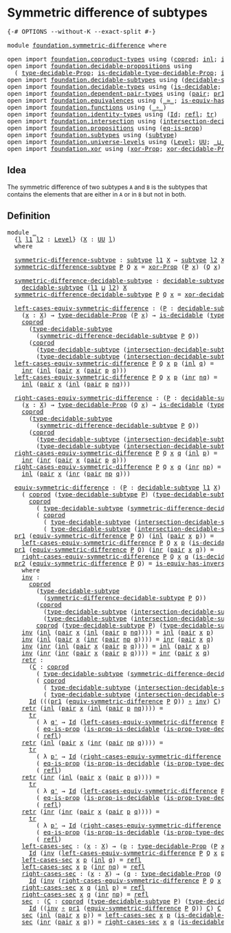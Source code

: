 # Symmetric difference of subtypes

<pre class="Agda"><a id="45" class="Symbol">{-#</a> <a id="49" class="Keyword">OPTIONS</a> <a id="57" class="Pragma">--without-K</a> <a id="69" class="Pragma">--exact-split</a> <a id="83" class="Symbol">#-}</a>

<a id="88" class="Keyword">module</a> <a id="95" href="foundation.symmetric-difference.html" class="Module">foundation.symmetric-difference</a> <a id="127" class="Keyword">where</a>

<a id="134" class="Keyword">open</a> <a id="139" class="Keyword">import</a> <a id="146" href="foundation.coproduct-types.html" class="Module">foundation.coproduct-types</a> <a id="173" class="Keyword">using</a> <a id="179" class="Symbol">(</a><a id="180" href="foundation.coproduct-types.html#1168" class="Datatype">coprod</a><a id="186" class="Symbol">;</a> <a id="188" href="foundation.coproduct-types.html#1239" class="InductiveConstructor">inl</a><a id="191" class="Symbol">;</a> <a id="193" href="foundation.coproduct-types.html#1262" class="InductiveConstructor">inr</a><a id="196" class="Symbol">)</a>
<a id="198" class="Keyword">open</a> <a id="203" class="Keyword">import</a> <a id="210" href="foundation.decidable-propositions.html" class="Module">foundation.decidable-propositions</a> <a id="244" class="Keyword">using</a>
  <a id="252" class="Symbol">(</a> <a id="254" href="foundation.decidable-propositions.html#2141" class="Function">type-decidable-Prop</a><a id="273" class="Symbol">;</a> <a id="275" href="foundation.decidable-propositions.html#2371" class="Function">is-decidable-type-decidable-Prop</a><a id="307" class="Symbol">;</a> <a id="309" href="foundation.decidable-propositions.html#2238" class="Function">is-prop-type-decidable-Prop</a><a id="336" class="Symbol">)</a>
<a id="338" class="Keyword">open</a> <a id="343" class="Keyword">import</a> <a id="350" href="foundation.decidable-subtypes.html" class="Module">foundation.decidable-subtypes</a> <a id="380" class="Keyword">using</a> <a id="386" class="Symbol">(</a><a id="387" href="foundation.decidable-subtypes.html#1349" class="Function">decidable-subtype</a><a id="404" class="Symbol">;</a> <a id="406" href="foundation.decidable-subtypes.html#2337" class="Function">type-decidable-subtype</a><a id="428" class="Symbol">)</a>
<a id="430" class="Keyword">open</a> <a id="435" class="Keyword">import</a> <a id="442" href="foundation.decidable-types.html" class="Module">foundation.decidable-types</a> <a id="469" class="Keyword">using</a> <a id="475" class="Symbol">(</a><a id="476" href="foundation.decidable-types.html#1905" class="Function">is-decidable</a><a id="488" class="Symbol">;</a> <a id="490" href="foundation.decidable-types.html#7651" class="Function">is-prop-is-decidable</a><a id="510" class="Symbol">)</a>
<a id="512" class="Keyword">open</a> <a id="517" class="Keyword">import</a> <a id="524" href="foundation.dependent-pair-types.html" class="Module">foundation.dependent-pair-types</a> <a id="556" class="Keyword">using</a> <a id="562" class="Symbol">(</a><a id="563" href="foundation-core.dependent-pair-types.html#575" class="InductiveConstructor">pair</a><a id="567" class="Symbol">;</a> <a id="569" href="foundation-core.dependent-pair-types.html#592" class="Field">pr1</a><a id="572" class="Symbol">;</a> <a id="574" href="foundation-core.dependent-pair-types.html#604" class="Field">pr2</a><a id="577" class="Symbol">)</a>
<a id="579" class="Keyword">open</a> <a id="584" class="Keyword">import</a> <a id="591" href="foundation.equivalences.html" class="Module">foundation.equivalences</a> <a id="615" class="Keyword">using</a> <a id="621" class="Symbol">(</a><a id="622" href="foundation-core.equivalences.html#1607" class="Function Operator">_≃_</a><a id="625" class="Symbol">;</a> <a id="627" href="foundation-core.equivalences.html#2999" class="Function">is-equiv-has-inverse</a><a id="647" class="Symbol">)</a>
<a id="649" class="Keyword">open</a> <a id="654" class="Keyword">import</a> <a id="661" href="foundation.functions.html" class="Module">foundation.functions</a> <a id="682" class="Keyword">using</a> <a id="688" class="Symbol">(</a><a id="689" href="foundation-core.functions.html#407" class="Function Operator">_∘_</a><a id="692" class="Symbol">)</a>
<a id="694" class="Keyword">open</a> <a id="699" class="Keyword">import</a> <a id="706" href="foundation.identity-types.html" class="Module">foundation.identity-types</a> <a id="732" class="Keyword">using</a> <a id="738" class="Symbol">(</a><a id="739" href="foundation-core.identity-types.html#641" class="Datatype">Id</a><a id="741" class="Symbol">;</a> <a id="743" href="foundation-core.identity-types.html#694" class="InductiveConstructor">refl</a><a id="747" class="Symbol">;</a> <a id="749" href="foundation-core.identity-types.html#4583" class="Function">tr</a><a id="751" class="Symbol">)</a>
<a id="753" class="Keyword">open</a> <a id="758" class="Keyword">import</a> <a id="765" href="foundation.intersection.html" class="Module">foundation.intersection</a> <a id="789" class="Keyword">using</a> <a id="795" class="Symbol">(</a><a id="796" href="foundation.intersection.html#703" class="Function">intersection-decidable-subtype</a><a id="826" class="Symbol">)</a>
<a id="828" class="Keyword">open</a> <a id="833" class="Keyword">import</a> <a id="840" href="foundation.propositions.html" class="Module">foundation.propositions</a> <a id="864" class="Keyword">using</a> <a id="870" class="Symbol">(</a><a id="871" href="foundation-core.propositions.html#2649" class="Function">eq-is-prop</a><a id="881" class="Symbol">)</a>
<a id="883" class="Keyword">open</a> <a id="888" class="Keyword">import</a> <a id="895" href="foundation.subtypes.html" class="Module">foundation.subtypes</a> <a id="915" class="Keyword">using</a> <a id="921" class="Symbol">(</a><a id="922" href="foundation-core.subtypes.html#2197" class="Function">subtype</a><a id="929" class="Symbol">)</a>
<a id="931" class="Keyword">open</a> <a id="936" class="Keyword">import</a> <a id="943" href="foundation.universe-levels.html" class="Module">foundation.universe-levels</a> <a id="970" class="Keyword">using</a> <a id="976" class="Symbol">(</a><a id="977" href="Agda.Primitive.html#597" class="Postulate">Level</a><a id="982" class="Symbol">;</a> <a id="984" href="foundation-core.universe-levels.html#222" class="Primitive">UU</a><a id="986" class="Symbol">;</a> <a id="988" href="Agda.Primitive.html#810" class="Primitive Operator">_⊔_</a><a id="991" class="Symbol">)</a>
<a id="993" class="Keyword">open</a> <a id="998" class="Keyword">import</a> <a id="1005" href="foundation.xor.html" class="Module">foundation.xor</a> <a id="1020" class="Keyword">using</a> <a id="1026" class="Symbol">(</a><a id="1027" href="foundation.xor.html#2615" class="Function">xor-Prop</a><a id="1035" class="Symbol">;</a> <a id="1037" href="foundation.xor.html#7397" class="Function">xor-decidable-Prop</a><a id="1055" class="Symbol">)</a>
</pre>
## Idea

The symmetric difference of two subtypes `A` and `B` is the subtypes that contains the elements that are either in `A` or in `B` but not in both.

## Definition

<pre class="Agda"><a id="1241" class="Keyword">module</a> <a id="1248" href="foundation.symmetric-difference.html#1248" class="Module">_</a>
  <a id="1252" class="Symbol">{</a><a id="1253" href="foundation.symmetric-difference.html#1253" class="Bound">l</a> <a id="1255" href="foundation.symmetric-difference.html#1255" class="Bound">l1</a> <a id="1258" href="foundation.symmetric-difference.html#1258" class="Bound">l2</a> <a id="1261" class="Symbol">:</a> <a id="1263" href="Agda.Primitive.html#597" class="Postulate">Level</a><a id="1268" class="Symbol">}</a> <a id="1270" class="Symbol">(</a><a id="1271" href="foundation.symmetric-difference.html#1271" class="Bound">X</a> <a id="1273" class="Symbol">:</a> <a id="1275" href="foundation-core.universe-levels.html#222" class="Primitive">UU</a> <a id="1278" href="foundation.symmetric-difference.html#1253" class="Bound">l</a><a id="1279" class="Symbol">)</a>
  <a id="1283" class="Keyword">where</a>

  <a id="1292" href="foundation.symmetric-difference.html#1292" class="Function">symmetric-difference-subtype</a> <a id="1321" class="Symbol">:</a> <a id="1323" href="foundation-core.subtypes.html#2197" class="Function">subtype</a> <a id="1331" href="foundation.symmetric-difference.html#1255" class="Bound">l1</a> <a id="1334" href="foundation.symmetric-difference.html#1271" class="Bound">X</a> <a id="1336" class="Symbol">→</a> <a id="1338" href="foundation-core.subtypes.html#2197" class="Function">subtype</a> <a id="1346" href="foundation.symmetric-difference.html#1258" class="Bound">l2</a> <a id="1349" href="foundation.symmetric-difference.html#1271" class="Bound">X</a> <a id="1351" class="Symbol">→</a> <a id="1353" href="foundation-core.subtypes.html#2197" class="Function">subtype</a> <a id="1361" class="Symbol">(</a><a id="1362" href="foundation.symmetric-difference.html#1255" class="Bound">l1</a> <a id="1365" href="Agda.Primitive.html#810" class="Primitive Operator">⊔</a> <a id="1367" href="foundation.symmetric-difference.html#1258" class="Bound">l2</a><a id="1369" class="Symbol">)</a> <a id="1371" href="foundation.symmetric-difference.html#1271" class="Bound">X</a>
  <a id="1375" href="foundation.symmetric-difference.html#1292" class="Function">symmetric-difference-subtype</a> <a id="1404" href="foundation.symmetric-difference.html#1404" class="Bound">P</a> <a id="1406" href="foundation.symmetric-difference.html#1406" class="Bound">Q</a> <a id="1408" href="foundation.symmetric-difference.html#1408" class="Bound">x</a> <a id="1410" class="Symbol">=</a> <a id="1412" href="foundation.xor.html#2615" class="Function">xor-Prop</a> <a id="1421" class="Symbol">(</a><a id="1422" href="foundation.symmetric-difference.html#1404" class="Bound">P</a> <a id="1424" href="foundation.symmetric-difference.html#1408" class="Bound">x</a><a id="1425" class="Symbol">)</a> <a id="1427" class="Symbol">(</a><a id="1428" href="foundation.symmetric-difference.html#1406" class="Bound">Q</a> <a id="1430" href="foundation.symmetric-difference.html#1408" class="Bound">x</a><a id="1431" class="Symbol">)</a>

  <a id="1436" href="foundation.symmetric-difference.html#1436" class="Function">symmetric-difference-decidable-subtype</a> <a id="1475" class="Symbol">:</a> <a id="1477" href="foundation.decidable-subtypes.html#1349" class="Function">decidable-subtype</a> <a id="1495" href="foundation.symmetric-difference.html#1255" class="Bound">l1</a> <a id="1498" href="foundation.symmetric-difference.html#1271" class="Bound">X</a> <a id="1500" class="Symbol">→</a> <a id="1502" href="foundation.decidable-subtypes.html#1349" class="Function">decidable-subtype</a> <a id="1520" href="foundation.symmetric-difference.html#1258" class="Bound">l2</a> <a id="1523" href="foundation.symmetric-difference.html#1271" class="Bound">X</a> <a id="1525" class="Symbol">→</a>
    <a id="1531" href="foundation.decidable-subtypes.html#1349" class="Function">decidable-subtype</a> <a id="1549" class="Symbol">(</a><a id="1550" href="foundation.symmetric-difference.html#1255" class="Bound">l1</a> <a id="1553" href="Agda.Primitive.html#810" class="Primitive Operator">⊔</a> <a id="1555" href="foundation.symmetric-difference.html#1258" class="Bound">l2</a><a id="1557" class="Symbol">)</a> <a id="1559" href="foundation.symmetric-difference.html#1271" class="Bound">X</a>
  <a id="1563" href="foundation.symmetric-difference.html#1436" class="Function">symmetric-difference-decidable-subtype</a> <a id="1602" href="foundation.symmetric-difference.html#1602" class="Bound">P</a> <a id="1604" href="foundation.symmetric-difference.html#1604" class="Bound">Q</a> <a id="1606" href="foundation.symmetric-difference.html#1606" class="Bound">x</a> <a id="1608" class="Symbol">=</a> <a id="1610" href="foundation.xor.html#7397" class="Function">xor-decidable-Prop</a> <a id="1629" class="Symbol">(</a><a id="1630" href="foundation.symmetric-difference.html#1602" class="Bound">P</a> <a id="1632" href="foundation.symmetric-difference.html#1606" class="Bound">x</a><a id="1633" class="Symbol">)</a> <a id="1635" class="Symbol">(</a><a id="1636" href="foundation.symmetric-difference.html#1604" class="Bound">Q</a> <a id="1638" href="foundation.symmetric-difference.html#1606" class="Bound">x</a><a id="1639" class="Symbol">)</a>

  <a id="1644" href="foundation.symmetric-difference.html#1644" class="Function">left-cases-equiv-symmetric-difference</a> <a id="1682" class="Symbol">:</a> <a id="1684" class="Symbol">(</a><a id="1685" href="foundation.symmetric-difference.html#1685" class="Bound">P</a> <a id="1687" class="Symbol">:</a> <a id="1689" href="foundation.decidable-subtypes.html#1349" class="Function">decidable-subtype</a> <a id="1707" href="foundation.symmetric-difference.html#1255" class="Bound">l1</a> <a id="1710" href="foundation.symmetric-difference.html#1271" class="Bound">X</a><a id="1711" class="Symbol">)</a> <a id="1713" class="Symbol">(</a><a id="1714" href="foundation.symmetric-difference.html#1714" class="Bound">Q</a> <a id="1716" class="Symbol">:</a> <a id="1718" href="foundation.decidable-subtypes.html#1349" class="Function">decidable-subtype</a> <a id="1736" href="foundation.symmetric-difference.html#1258" class="Bound">l2</a> <a id="1739" href="foundation.symmetric-difference.html#1271" class="Bound">X</a><a id="1740" class="Symbol">)</a> <a id="1742" class="Symbol">→</a>
    <a id="1748" class="Symbol">(</a><a id="1749" href="foundation.symmetric-difference.html#1749" class="Bound">x</a> <a id="1751" class="Symbol">:</a> <a id="1753" href="foundation.symmetric-difference.html#1271" class="Bound">X</a><a id="1754" class="Symbol">)</a> <a id="1756" class="Symbol">→</a> <a id="1758" href="foundation.decidable-propositions.html#2141" class="Function">type-decidable-Prop</a> <a id="1778" class="Symbol">(</a><a id="1779" href="foundation.symmetric-difference.html#1685" class="Bound">P</a> <a id="1781" href="foundation.symmetric-difference.html#1749" class="Bound">x</a><a id="1782" class="Symbol">)</a> <a id="1784" class="Symbol">→</a> <a id="1786" href="foundation.decidable-types.html#1905" class="Function">is-decidable</a> <a id="1799" class="Symbol">(</a><a id="1800" href="foundation.decidable-propositions.html#2141" class="Function">type-decidable-Prop</a> <a id="1820" class="Symbol">(</a><a id="1821" href="foundation.symmetric-difference.html#1714" class="Bound">Q</a> <a id="1823" href="foundation.symmetric-difference.html#1749" class="Bound">x</a><a id="1824" class="Symbol">))</a> <a id="1827" class="Symbol">→</a>
    <a id="1833" href="foundation.coproduct-types.html#1168" class="Datatype">coprod</a>
      <a id="1846" class="Symbol">(</a><a id="1847" href="foundation.decidable-subtypes.html#2337" class="Function">type-decidable-subtype</a>
        <a id="1878" class="Symbol">(</a><a id="1879" href="foundation.symmetric-difference.html#1436" class="Function">symmetric-difference-decidable-subtype</a> <a id="1918" href="foundation.symmetric-difference.html#1685" class="Bound">P</a> <a id="1920" href="foundation.symmetric-difference.html#1714" class="Bound">Q</a><a id="1921" class="Symbol">))</a>
      <a id="1930" class="Symbol">(</a><a id="1931" href="foundation.coproduct-types.html#1168" class="Datatype">coprod</a>
        <a id="1946" class="Symbol">(</a><a id="1947" href="foundation.decidable-subtypes.html#2337" class="Function">type-decidable-subtype</a> <a id="1970" class="Symbol">(</a><a id="1971" href="foundation.intersection.html#703" class="Function">intersection-decidable-subtype</a> <a id="2002" href="foundation.symmetric-difference.html#1271" class="Bound">X</a> <a id="2004" href="foundation.symmetric-difference.html#1685" class="Bound">P</a> <a id="2006" href="foundation.symmetric-difference.html#1714" class="Bound">Q</a><a id="2007" class="Symbol">))</a>
        <a id="2018" class="Symbol">(</a><a id="2019" href="foundation.decidable-subtypes.html#2337" class="Function">type-decidable-subtype</a> <a id="2042" class="Symbol">(</a><a id="2043" href="foundation.intersection.html#703" class="Function">intersection-decidable-subtype</a> <a id="2074" href="foundation.symmetric-difference.html#1271" class="Bound">X</a> <a id="2076" href="foundation.symmetric-difference.html#1685" class="Bound">P</a> <a id="2078" href="foundation.symmetric-difference.html#1714" class="Bound">Q</a><a id="2079" class="Symbol">)))</a>
  <a id="2085" href="foundation.symmetric-difference.html#1644" class="Function">left-cases-equiv-symmetric-difference</a> <a id="2123" href="foundation.symmetric-difference.html#2123" class="Bound">P</a> <a id="2125" href="foundation.symmetric-difference.html#2125" class="Bound">Q</a> <a id="2127" href="foundation.symmetric-difference.html#2127" class="Bound">x</a> <a id="2129" href="foundation.symmetric-difference.html#2129" class="Bound">p</a> <a id="2131" class="Symbol">(</a><a id="2132" href="foundation.coproduct-types.html#1239" class="InductiveConstructor">inl</a> <a id="2136" href="foundation.symmetric-difference.html#2136" class="Bound">q</a><a id="2137" class="Symbol">)</a> <a id="2139" class="Symbol">=</a> 
    <a id="2146" href="foundation.coproduct-types.html#1262" class="InductiveConstructor">inr</a> <a id="2150" class="Symbol">(</a><a id="2151" href="foundation.coproduct-types.html#1239" class="InductiveConstructor">inl</a> <a id="2155" class="Symbol">(</a><a id="2156" href="foundation-core.dependent-pair-types.html#575" class="InductiveConstructor">pair</a> <a id="2161" href="foundation.symmetric-difference.html#2127" class="Bound">x</a> <a id="2163" class="Symbol">(</a><a id="2164" href="foundation-core.dependent-pair-types.html#575" class="InductiveConstructor">pair</a> <a id="2169" href="foundation.symmetric-difference.html#2129" class="Bound">p</a> <a id="2171" href="foundation.symmetric-difference.html#2136" class="Bound">q</a><a id="2172" class="Symbol">)))</a>
  <a id="2178" href="foundation.symmetric-difference.html#1644" class="Function">left-cases-equiv-symmetric-difference</a> <a id="2216" href="foundation.symmetric-difference.html#2216" class="Bound">P</a> <a id="2218" href="foundation.symmetric-difference.html#2218" class="Bound">Q</a> <a id="2220" href="foundation.symmetric-difference.html#2220" class="Bound">x</a> <a id="2222" href="foundation.symmetric-difference.html#2222" class="Bound">p</a> <a id="2224" class="Symbol">(</a><a id="2225" href="foundation.coproduct-types.html#1262" class="InductiveConstructor">inr</a> <a id="2229" href="foundation.symmetric-difference.html#2229" class="Bound">nq</a><a id="2231" class="Symbol">)</a> <a id="2233" class="Symbol">=</a>
    <a id="2239" href="foundation.coproduct-types.html#1239" class="InductiveConstructor">inl</a> <a id="2243" class="Symbol">(</a><a id="2244" href="foundation-core.dependent-pair-types.html#575" class="InductiveConstructor">pair</a> <a id="2249" href="foundation.symmetric-difference.html#2220" class="Bound">x</a> <a id="2251" class="Symbol">(</a><a id="2252" href="foundation.coproduct-types.html#1239" class="InductiveConstructor">inl</a> <a id="2256" class="Symbol">(</a><a id="2257" href="foundation-core.dependent-pair-types.html#575" class="InductiveConstructor">pair</a> <a id="2262" href="foundation.symmetric-difference.html#2222" class="Bound">p</a> <a id="2264" href="foundation.symmetric-difference.html#2229" class="Bound">nq</a><a id="2266" class="Symbol">)))</a>

  <a id="2273" href="foundation.symmetric-difference.html#2273" class="Function">right-cases-equiv-symmetric-difference</a> <a id="2312" class="Symbol">:</a> <a id="2314" class="Symbol">(</a><a id="2315" href="foundation.symmetric-difference.html#2315" class="Bound">P</a> <a id="2317" class="Symbol">:</a> <a id="2319" href="foundation.decidable-subtypes.html#1349" class="Function">decidable-subtype</a> <a id="2337" href="foundation.symmetric-difference.html#1255" class="Bound">l1</a> <a id="2340" href="foundation.symmetric-difference.html#1271" class="Bound">X</a><a id="2341" class="Symbol">)</a> <a id="2343" class="Symbol">(</a><a id="2344" href="foundation.symmetric-difference.html#2344" class="Bound">Q</a> <a id="2346" class="Symbol">:</a> <a id="2348" href="foundation.decidable-subtypes.html#1349" class="Function">decidable-subtype</a> <a id="2366" href="foundation.symmetric-difference.html#1258" class="Bound">l2</a> <a id="2369" href="foundation.symmetric-difference.html#1271" class="Bound">X</a><a id="2370" class="Symbol">)</a> <a id="2372" class="Symbol">→</a>
    <a id="2378" class="Symbol">(</a><a id="2379" href="foundation.symmetric-difference.html#2379" class="Bound">x</a> <a id="2381" class="Symbol">:</a> <a id="2383" href="foundation.symmetric-difference.html#1271" class="Bound">X</a><a id="2384" class="Symbol">)</a> <a id="2386" class="Symbol">→</a> <a id="2388" href="foundation.decidable-propositions.html#2141" class="Function">type-decidable-Prop</a> <a id="2408" class="Symbol">(</a><a id="2409" href="foundation.symmetric-difference.html#2344" class="Bound">Q</a> <a id="2411" href="foundation.symmetric-difference.html#2379" class="Bound">x</a><a id="2412" class="Symbol">)</a> <a id="2414" class="Symbol">→</a> <a id="2416" href="foundation.decidable-types.html#1905" class="Function">is-decidable</a> <a id="2429" class="Symbol">(</a><a id="2430" href="foundation.decidable-propositions.html#2141" class="Function">type-decidable-Prop</a> <a id="2450" class="Symbol">(</a><a id="2451" href="foundation.symmetric-difference.html#2315" class="Bound">P</a> <a id="2453" href="foundation.symmetric-difference.html#2379" class="Bound">x</a><a id="2454" class="Symbol">))</a> <a id="2457" class="Symbol">→</a>
    <a id="2463" href="foundation.coproduct-types.html#1168" class="Datatype">coprod</a>
      <a id="2476" class="Symbol">(</a><a id="2477" href="foundation.decidable-subtypes.html#2337" class="Function">type-decidable-subtype</a>
        <a id="2508" class="Symbol">(</a><a id="2509" href="foundation.symmetric-difference.html#1436" class="Function">symmetric-difference-decidable-subtype</a> <a id="2548" href="foundation.symmetric-difference.html#2315" class="Bound">P</a> <a id="2550" href="foundation.symmetric-difference.html#2344" class="Bound">Q</a><a id="2551" class="Symbol">))</a>
      <a id="2560" class="Symbol">(</a><a id="2561" href="foundation.coproduct-types.html#1168" class="Datatype">coprod</a>
        <a id="2576" class="Symbol">(</a><a id="2577" href="foundation.decidable-subtypes.html#2337" class="Function">type-decidable-subtype</a> <a id="2600" class="Symbol">(</a><a id="2601" href="foundation.intersection.html#703" class="Function">intersection-decidable-subtype</a> <a id="2632" href="foundation.symmetric-difference.html#1271" class="Bound">X</a> <a id="2634" href="foundation.symmetric-difference.html#2315" class="Bound">P</a> <a id="2636" href="foundation.symmetric-difference.html#2344" class="Bound">Q</a><a id="2637" class="Symbol">))</a>
        <a id="2648" class="Symbol">(</a><a id="2649" href="foundation.decidable-subtypes.html#2337" class="Function">type-decidable-subtype</a> <a id="2672" class="Symbol">(</a><a id="2673" href="foundation.intersection.html#703" class="Function">intersection-decidable-subtype</a> <a id="2704" href="foundation.symmetric-difference.html#1271" class="Bound">X</a> <a id="2706" href="foundation.symmetric-difference.html#2315" class="Bound">P</a> <a id="2708" href="foundation.symmetric-difference.html#2344" class="Bound">Q</a><a id="2709" class="Symbol">)))</a>
  <a id="2715" href="foundation.symmetric-difference.html#2273" class="Function">right-cases-equiv-symmetric-difference</a> <a id="2754" href="foundation.symmetric-difference.html#2754" class="Bound">P</a> <a id="2756" href="foundation.symmetric-difference.html#2756" class="Bound">Q</a> <a id="2758" href="foundation.symmetric-difference.html#2758" class="Bound">x</a> <a id="2760" href="foundation.symmetric-difference.html#2760" class="Bound">q</a> <a id="2762" class="Symbol">(</a><a id="2763" href="foundation.coproduct-types.html#1239" class="InductiveConstructor">inl</a> <a id="2767" href="foundation.symmetric-difference.html#2767" class="Bound">p</a><a id="2768" class="Symbol">)</a> <a id="2770" class="Symbol">=</a> 
    <a id="2777" href="foundation.coproduct-types.html#1262" class="InductiveConstructor">inr</a> <a id="2781" class="Symbol">(</a><a id="2782" href="foundation.coproduct-types.html#1262" class="InductiveConstructor">inr</a> <a id="2786" class="Symbol">(</a><a id="2787" href="foundation-core.dependent-pair-types.html#575" class="InductiveConstructor">pair</a> <a id="2792" href="foundation.symmetric-difference.html#2758" class="Bound">x</a> <a id="2794" class="Symbol">(</a><a id="2795" href="foundation-core.dependent-pair-types.html#575" class="InductiveConstructor">pair</a> <a id="2800" href="foundation.symmetric-difference.html#2767" class="Bound">p</a> <a id="2802" href="foundation.symmetric-difference.html#2760" class="Bound">q</a><a id="2803" class="Symbol">)))</a>
  <a id="2809" href="foundation.symmetric-difference.html#2273" class="Function">right-cases-equiv-symmetric-difference</a> <a id="2848" href="foundation.symmetric-difference.html#2848" class="Bound">P</a> <a id="2850" href="foundation.symmetric-difference.html#2850" class="Bound">Q</a> <a id="2852" href="foundation.symmetric-difference.html#2852" class="Bound">x</a> <a id="2854" href="foundation.symmetric-difference.html#2854" class="Bound">q</a> <a id="2856" class="Symbol">(</a><a id="2857" href="foundation.coproduct-types.html#1262" class="InductiveConstructor">inr</a> <a id="2861" href="foundation.symmetric-difference.html#2861" class="Bound">np</a><a id="2863" class="Symbol">)</a> <a id="2865" class="Symbol">=</a>
    <a id="2871" href="foundation.coproduct-types.html#1239" class="InductiveConstructor">inl</a> <a id="2875" class="Symbol">(</a><a id="2876" href="foundation-core.dependent-pair-types.html#575" class="InductiveConstructor">pair</a> <a id="2881" href="foundation.symmetric-difference.html#2852" class="Bound">x</a> <a id="2883" class="Symbol">(</a><a id="2884" href="foundation.coproduct-types.html#1262" class="InductiveConstructor">inr</a> <a id="2888" class="Symbol">(</a><a id="2889" href="foundation-core.dependent-pair-types.html#575" class="InductiveConstructor">pair</a> <a id="2894" href="foundation.symmetric-difference.html#2861" class="Bound">np</a> <a id="2897" href="foundation.symmetric-difference.html#2854" class="Bound">q</a><a id="2898" class="Symbol">)))</a>

  <a id="2905" href="foundation.symmetric-difference.html#2905" class="Function">equiv-symmetric-difference</a> <a id="2932" class="Symbol">:</a> <a id="2934" class="Symbol">(</a><a id="2935" href="foundation.symmetric-difference.html#2935" class="Bound">P</a> <a id="2937" class="Symbol">:</a> <a id="2939" href="foundation.decidable-subtypes.html#1349" class="Function">decidable-subtype</a> <a id="2957" href="foundation.symmetric-difference.html#1255" class="Bound">l1</a> <a id="2960" href="foundation.symmetric-difference.html#1271" class="Bound">X</a><a id="2961" class="Symbol">)</a> <a id="2963" class="Symbol">(</a><a id="2964" href="foundation.symmetric-difference.html#2964" class="Bound">Q</a> <a id="2966" class="Symbol">:</a> <a id="2968" href="foundation.decidable-subtypes.html#1349" class="Function">decidable-subtype</a> <a id="2986" href="foundation.symmetric-difference.html#1258" class="Bound">l2</a> <a id="2989" href="foundation.symmetric-difference.html#1271" class="Bound">X</a><a id="2990" class="Symbol">)</a> <a id="2992" class="Symbol">→</a>
    <a id="2998" class="Symbol">(</a> <a id="3000" href="foundation.coproduct-types.html#1168" class="Datatype">coprod</a> <a id="3007" class="Symbol">(</a><a id="3008" href="foundation.decidable-subtypes.html#2337" class="Function">type-decidable-subtype</a> <a id="3031" href="foundation.symmetric-difference.html#2935" class="Bound">P</a><a id="3032" class="Symbol">)</a> <a id="3034" class="Symbol">(</a><a id="3035" href="foundation.decidable-subtypes.html#2337" class="Function">type-decidable-subtype</a> <a id="3058" href="foundation.symmetric-difference.html#2964" class="Bound">Q</a><a id="3059" class="Symbol">)</a> <a id="3061" href="foundation-core.equivalences.html#1607" class="Function Operator">≃</a>
      <a id="3069" href="foundation.coproduct-types.html#1168" class="Datatype">coprod</a>
        <a id="3084" class="Symbol">(</a> <a id="3086" href="foundation.decidable-subtypes.html#2337" class="Function">type-decidable-subtype</a> <a id="3109" class="Symbol">(</a><a id="3110" href="foundation.symmetric-difference.html#1436" class="Function">symmetric-difference-decidable-subtype</a> <a id="3149" href="foundation.symmetric-difference.html#2935" class="Bound">P</a> <a id="3151" href="foundation.symmetric-difference.html#2964" class="Bound">Q</a><a id="3152" class="Symbol">))</a>
        <a id="3163" class="Symbol">(</a> <a id="3165" href="foundation.coproduct-types.html#1168" class="Datatype">coprod</a>
          <a id="3182" class="Symbol">(</a> <a id="3184" href="foundation.decidable-subtypes.html#2337" class="Function">type-decidable-subtype</a> <a id="3207" class="Symbol">(</a><a id="3208" href="foundation.intersection.html#703" class="Function">intersection-decidable-subtype</a> <a id="3239" href="foundation.symmetric-difference.html#1271" class="Bound">X</a> <a id="3241" href="foundation.symmetric-difference.html#2935" class="Bound">P</a> <a id="3243" href="foundation.symmetric-difference.html#2964" class="Bound">Q</a><a id="3244" class="Symbol">))</a>
          <a id="3257" class="Symbol">(</a> <a id="3259" href="foundation.decidable-subtypes.html#2337" class="Function">type-decidable-subtype</a> <a id="3282" class="Symbol">(</a><a id="3283" href="foundation.intersection.html#703" class="Function">intersection-decidable-subtype</a> <a id="3314" href="foundation.symmetric-difference.html#1271" class="Bound">X</a> <a id="3316" href="foundation.symmetric-difference.html#2935" class="Bound">P</a> <a id="3318" href="foundation.symmetric-difference.html#2964" class="Bound">Q</a><a id="3319" class="Symbol">))))</a>
  <a id="3326" href="foundation-core.dependent-pair-types.html#592" class="Field">pr1</a> <a id="3330" class="Symbol">(</a><a id="3331" href="foundation.symmetric-difference.html#2905" class="Function">equiv-symmetric-difference</a> <a id="3358" href="foundation.symmetric-difference.html#3358" class="Bound">P</a> <a id="3360" href="foundation.symmetric-difference.html#3360" class="Bound">Q</a><a id="3361" class="Symbol">)</a> <a id="3363" class="Symbol">(</a><a id="3364" href="foundation.coproduct-types.html#1239" class="InductiveConstructor">inl</a> <a id="3368" class="Symbol">(</a><a id="3369" href="foundation-core.dependent-pair-types.html#575" class="InductiveConstructor">pair</a> <a id="3374" href="foundation.symmetric-difference.html#3374" class="Bound">x</a> <a id="3376" href="foundation.symmetric-difference.html#3376" class="Bound">p</a><a id="3377" class="Symbol">))</a> <a id="3380" class="Symbol">=</a>
    <a id="3386" href="foundation.symmetric-difference.html#1644" class="Function">left-cases-equiv-symmetric-difference</a> <a id="3424" href="foundation.symmetric-difference.html#3358" class="Bound">P</a> <a id="3426" href="foundation.symmetric-difference.html#3360" class="Bound">Q</a> <a id="3428" href="foundation.symmetric-difference.html#3374" class="Bound">x</a> <a id="3430" href="foundation.symmetric-difference.html#3376" class="Bound">p</a> <a id="3432" class="Symbol">(</a><a id="3433" href="foundation.decidable-propositions.html#2371" class="Function">is-decidable-type-decidable-Prop</a> <a id="3466" class="Symbol">(</a><a id="3467" href="foundation.symmetric-difference.html#3360" class="Bound">Q</a> <a id="3469" href="foundation.symmetric-difference.html#3374" class="Bound">x</a><a id="3470" class="Symbol">))</a>
  <a id="3475" href="foundation-core.dependent-pair-types.html#592" class="Field">pr1</a> <a id="3479" class="Symbol">(</a><a id="3480" href="foundation.symmetric-difference.html#2905" class="Function">equiv-symmetric-difference</a> <a id="3507" href="foundation.symmetric-difference.html#3507" class="Bound">P</a> <a id="3509" href="foundation.symmetric-difference.html#3509" class="Bound">Q</a><a id="3510" class="Symbol">)</a> <a id="3512" class="Symbol">(</a><a id="3513" href="foundation.coproduct-types.html#1262" class="InductiveConstructor">inr</a> <a id="3517" class="Symbol">(</a><a id="3518" href="foundation-core.dependent-pair-types.html#575" class="InductiveConstructor">pair</a> <a id="3523" href="foundation.symmetric-difference.html#3523" class="Bound">x</a> <a id="3525" href="foundation.symmetric-difference.html#3525" class="Bound">q</a><a id="3526" class="Symbol">))</a> <a id="3529" class="Symbol">=</a>
    <a id="3535" href="foundation.symmetric-difference.html#2273" class="Function">right-cases-equiv-symmetric-difference</a> <a id="3574" href="foundation.symmetric-difference.html#3507" class="Bound">P</a> <a id="3576" href="foundation.symmetric-difference.html#3509" class="Bound">Q</a> <a id="3578" href="foundation.symmetric-difference.html#3523" class="Bound">x</a> <a id="3580" href="foundation.symmetric-difference.html#3525" class="Bound">q</a> <a id="3582" class="Symbol">(</a><a id="3583" href="foundation.decidable-propositions.html#2371" class="Function">is-decidable-type-decidable-Prop</a> <a id="3616" class="Symbol">(</a><a id="3617" href="foundation.symmetric-difference.html#3507" class="Bound">P</a> <a id="3619" href="foundation.symmetric-difference.html#3523" class="Bound">x</a><a id="3620" class="Symbol">))</a>
  <a id="3625" href="foundation-core.dependent-pair-types.html#604" class="Field">pr2</a> <a id="3629" class="Symbol">(</a><a id="3630" href="foundation.symmetric-difference.html#2905" class="Function">equiv-symmetric-difference</a> <a id="3657" href="foundation.symmetric-difference.html#3657" class="Bound">P</a> <a id="3659" href="foundation.symmetric-difference.html#3659" class="Bound">Q</a><a id="3660" class="Symbol">)</a> <a id="3662" class="Symbol">=</a> <a id="3664" href="foundation-core.equivalences.html#2999" class="Function">is-equiv-has-inverse</a> <a id="3685" href="foundation.symmetric-difference.html#3712" class="Function">inv</a> <a id="3689" href="foundation.symmetric-difference.html#4290" class="Function">retr</a> <a id="3694" href="foundation.symmetric-difference.html#6199" class="Function">sec</a>
    <a id="3702" class="Keyword">where</a>
    <a id="3712" href="foundation.symmetric-difference.html#3712" class="Function">inv</a> <a id="3716" class="Symbol">:</a> 
      <a id="3725" href="foundation.coproduct-types.html#1168" class="Datatype">coprod</a>
        <a id="3740" class="Symbol">(</a><a id="3741" href="foundation.decidable-subtypes.html#2337" class="Function">type-decidable-subtype</a>
          <a id="3774" class="Symbol">(</a><a id="3775" href="foundation.symmetric-difference.html#1436" class="Function">symmetric-difference-decidable-subtype</a> <a id="3814" href="foundation.symmetric-difference.html#3657" class="Bound">P</a> <a id="3816" href="foundation.symmetric-difference.html#3659" class="Bound">Q</a><a id="3817" class="Symbol">))</a>
        <a id="3828" class="Symbol">(</a><a id="3829" href="foundation.coproduct-types.html#1168" class="Datatype">coprod</a>
          <a id="3846" class="Symbol">(</a><a id="3847" href="foundation.decidable-subtypes.html#2337" class="Function">type-decidable-subtype</a> <a id="3870" class="Symbol">(</a><a id="3871" href="foundation.intersection.html#703" class="Function">intersection-decidable-subtype</a> <a id="3902" href="foundation.symmetric-difference.html#1271" class="Bound">X</a> <a id="3904" href="foundation.symmetric-difference.html#3657" class="Bound">P</a> <a id="3906" href="foundation.symmetric-difference.html#3659" class="Bound">Q</a><a id="3907" class="Symbol">))</a>
          <a id="3920" class="Symbol">(</a><a id="3921" href="foundation.decidable-subtypes.html#2337" class="Function">type-decidable-subtype</a> <a id="3944" class="Symbol">(</a><a id="3945" href="foundation.intersection.html#703" class="Function">intersection-decidable-subtype</a> <a id="3976" href="foundation.symmetric-difference.html#1271" class="Bound">X</a> <a id="3978" href="foundation.symmetric-difference.html#3657" class="Bound">P</a> <a id="3980" href="foundation.symmetric-difference.html#3659" class="Bound">Q</a><a id="3981" class="Symbol">)))</a> <a id="3985" class="Symbol">→</a>
        <a id="3995" href="foundation.coproduct-types.html#1168" class="Datatype">coprod</a> <a id="4002" class="Symbol">(</a><a id="4003" href="foundation.decidable-subtypes.html#2337" class="Function">type-decidable-subtype</a> <a id="4026" href="foundation.symmetric-difference.html#3657" class="Bound">P</a><a id="4027" class="Symbol">)</a> <a id="4029" class="Symbol">(</a><a id="4030" href="foundation.decidable-subtypes.html#2337" class="Function">type-decidable-subtype</a> <a id="4053" href="foundation.symmetric-difference.html#3659" class="Bound">Q</a><a id="4054" class="Symbol">)</a>
    <a id="4060" href="foundation.symmetric-difference.html#3712" class="Function">inv</a> <a id="4064" class="Symbol">(</a><a id="4065" href="foundation.coproduct-types.html#1239" class="InductiveConstructor">inl</a> <a id="4069" class="Symbol">(</a><a id="4070" href="foundation-core.dependent-pair-types.html#575" class="InductiveConstructor">pair</a> <a id="4075" href="foundation.symmetric-difference.html#4075" class="Bound">x</a> <a id="4077" class="Symbol">(</a><a id="4078" href="foundation.coproduct-types.html#1239" class="InductiveConstructor">inl</a> <a id="4082" class="Symbol">(</a><a id="4083" href="foundation-core.dependent-pair-types.html#575" class="InductiveConstructor">pair</a> <a id="4088" href="foundation.symmetric-difference.html#4088" class="Bound">p</a> <a id="4090" href="foundation.symmetric-difference.html#4090" class="Bound">nq</a><a id="4092" class="Symbol">))))</a> <a id="4097" class="Symbol">=</a> <a id="4099" href="foundation.coproduct-types.html#1239" class="InductiveConstructor">inl</a> <a id="4103" class="Symbol">(</a><a id="4104" href="foundation-core.dependent-pair-types.html#575" class="InductiveConstructor">pair</a> <a id="4109" href="foundation.symmetric-difference.html#4075" class="Bound">x</a> <a id="4111" href="foundation.symmetric-difference.html#4088" class="Bound">p</a><a id="4112" class="Symbol">)</a>
    <a id="4118" href="foundation.symmetric-difference.html#3712" class="Function">inv</a> <a id="4122" class="Symbol">(</a><a id="4123" href="foundation.coproduct-types.html#1239" class="InductiveConstructor">inl</a> <a id="4127" class="Symbol">(</a><a id="4128" href="foundation-core.dependent-pair-types.html#575" class="InductiveConstructor">pair</a> <a id="4133" href="foundation.symmetric-difference.html#4133" class="Bound">x</a> <a id="4135" class="Symbol">(</a><a id="4136" href="foundation.coproduct-types.html#1262" class="InductiveConstructor">inr</a> <a id="4140" class="Symbol">(</a><a id="4141" href="foundation-core.dependent-pair-types.html#575" class="InductiveConstructor">pair</a> <a id="4146" href="foundation.symmetric-difference.html#4146" class="Bound">np</a> <a id="4149" href="foundation.symmetric-difference.html#4149" class="Bound">q</a><a id="4150" class="Symbol">))))</a> <a id="4155" class="Symbol">=</a> <a id="4157" href="foundation.coproduct-types.html#1262" class="InductiveConstructor">inr</a> <a id="4161" class="Symbol">(</a><a id="4162" href="foundation-core.dependent-pair-types.html#575" class="InductiveConstructor">pair</a> <a id="4167" href="foundation.symmetric-difference.html#4133" class="Bound">x</a> <a id="4169" href="foundation.symmetric-difference.html#4149" class="Bound">q</a><a id="4170" class="Symbol">)</a>
    <a id="4176" href="foundation.symmetric-difference.html#3712" class="Function">inv</a> <a id="4180" class="Symbol">(</a><a id="4181" href="foundation.coproduct-types.html#1262" class="InductiveConstructor">inr</a> <a id="4185" class="Symbol">(</a><a id="4186" href="foundation.coproduct-types.html#1239" class="InductiveConstructor">inl</a> <a id="4190" class="Symbol">(</a><a id="4191" href="foundation-core.dependent-pair-types.html#575" class="InductiveConstructor">pair</a> <a id="4196" href="foundation.symmetric-difference.html#4196" class="Bound">x</a> <a id="4198" class="Symbol">(</a><a id="4199" href="foundation-core.dependent-pair-types.html#575" class="InductiveConstructor">pair</a> <a id="4204" href="foundation.symmetric-difference.html#4204" class="Bound">p</a> <a id="4206" href="foundation.symmetric-difference.html#4206" class="Bound">q</a><a id="4207" class="Symbol">))))</a> <a id="4212" class="Symbol">=</a> <a id="4214" href="foundation.coproduct-types.html#1239" class="InductiveConstructor">inl</a> <a id="4218" class="Symbol">(</a><a id="4219" href="foundation-core.dependent-pair-types.html#575" class="InductiveConstructor">pair</a> <a id="4224" href="foundation.symmetric-difference.html#4196" class="Bound">x</a> <a id="4226" href="foundation.symmetric-difference.html#4204" class="Bound">p</a><a id="4227" class="Symbol">)</a>
    <a id="4233" href="foundation.symmetric-difference.html#3712" class="Function">inv</a> <a id="4237" class="Symbol">(</a><a id="4238" href="foundation.coproduct-types.html#1262" class="InductiveConstructor">inr</a> <a id="4242" class="Symbol">(</a><a id="4243" href="foundation.coproduct-types.html#1262" class="InductiveConstructor">inr</a> <a id="4247" class="Symbol">(</a><a id="4248" href="foundation-core.dependent-pair-types.html#575" class="InductiveConstructor">pair</a> <a id="4253" href="foundation.symmetric-difference.html#4253" class="Bound">x</a> <a id="4255" class="Symbol">(</a><a id="4256" href="foundation-core.dependent-pair-types.html#575" class="InductiveConstructor">pair</a> <a id="4261" href="foundation.symmetric-difference.html#4261" class="Bound">p</a> <a id="4263" href="foundation.symmetric-difference.html#4263" class="Bound">q</a><a id="4264" class="Symbol">))))</a> <a id="4269" class="Symbol">=</a> <a id="4271" href="foundation.coproduct-types.html#1262" class="InductiveConstructor">inr</a> <a id="4275" class="Symbol">(</a><a id="4276" href="foundation-core.dependent-pair-types.html#575" class="InductiveConstructor">pair</a> <a id="4281" href="foundation.symmetric-difference.html#4253" class="Bound">x</a> <a id="4283" href="foundation.symmetric-difference.html#4263" class="Bound">q</a><a id="4284" class="Symbol">)</a>
    <a id="4290" href="foundation.symmetric-difference.html#4290" class="Function">retr</a> <a id="4295" class="Symbol">:</a>
      <a id="4303" class="Symbol">(</a><a id="4304" href="foundation.symmetric-difference.html#4304" class="Bound">C</a> <a id="4306" class="Symbol">:</a> <a id="4308" href="foundation.coproduct-types.html#1168" class="Datatype">coprod</a>
        <a id="4323" class="Symbol">(</a> <a id="4325" href="foundation.decidable-subtypes.html#2337" class="Function">type-decidable-subtype</a> <a id="4348" class="Symbol">(</a><a id="4349" href="foundation.symmetric-difference.html#1436" class="Function">symmetric-difference-decidable-subtype</a> <a id="4388" href="foundation.symmetric-difference.html#3657" class="Bound">P</a> <a id="4390" href="foundation.symmetric-difference.html#3659" class="Bound">Q</a><a id="4391" class="Symbol">))</a>
        <a id="4402" class="Symbol">(</a> <a id="4404" href="foundation.coproduct-types.html#1168" class="Datatype">coprod</a>
          <a id="4421" class="Symbol">(</a> <a id="4423" href="foundation.decidable-subtypes.html#2337" class="Function">type-decidable-subtype</a> <a id="4446" class="Symbol">(</a><a id="4447" href="foundation.intersection.html#703" class="Function">intersection-decidable-subtype</a> <a id="4478" href="foundation.symmetric-difference.html#1271" class="Bound">X</a> <a id="4480" href="foundation.symmetric-difference.html#3657" class="Bound">P</a> <a id="4482" href="foundation.symmetric-difference.html#3659" class="Bound">Q</a><a id="4483" class="Symbol">))</a>
          <a id="4496" class="Symbol">(</a> <a id="4498" href="foundation.decidable-subtypes.html#2337" class="Function">type-decidable-subtype</a> <a id="4521" class="Symbol">(</a><a id="4522" href="foundation.intersection.html#703" class="Function">intersection-decidable-subtype</a> <a id="4553" href="foundation.symmetric-difference.html#1271" class="Bound">X</a> <a id="4555" href="foundation.symmetric-difference.html#3657" class="Bound">P</a> <a id="4557" href="foundation.symmetric-difference.html#3659" class="Bound">Q</a><a id="4558" class="Symbol">))))</a> <a id="4563" class="Symbol">→</a>
      <a id="4571" href="foundation-core.identity-types.html#641" class="Datatype">Id</a> <a id="4574" class="Symbol">(((</a><a id="4577" href="foundation-core.dependent-pair-types.html#592" class="Field">pr1</a> <a id="4581" class="Symbol">(</a><a id="4582" href="foundation.symmetric-difference.html#2905" class="Function">equiv-symmetric-difference</a> <a id="4609" href="foundation.symmetric-difference.html#3657" class="Bound">P</a> <a id="4611" href="foundation.symmetric-difference.html#3659" class="Bound">Q</a><a id="4612" class="Symbol">))</a> <a id="4615" href="foundation-core.functions.html#407" class="Function Operator">∘</a> <a id="4617" href="foundation.symmetric-difference.html#3712" class="Function">inv</a><a id="4620" class="Symbol">)</a> <a id="4622" href="foundation.symmetric-difference.html#4304" class="Bound">C</a><a id="4623" class="Symbol">)</a> <a id="4625" href="foundation.symmetric-difference.html#4304" class="Bound">C</a>
    <a id="4631" href="foundation.symmetric-difference.html#4290" class="Function">retr</a> <a id="4636" class="Symbol">(</a><a id="4637" href="foundation.coproduct-types.html#1239" class="InductiveConstructor">inl</a> <a id="4641" class="Symbol">(</a><a id="4642" href="foundation-core.dependent-pair-types.html#575" class="InductiveConstructor">pair</a> <a id="4647" href="foundation.symmetric-difference.html#4647" class="Bound">x</a> <a id="4649" class="Symbol">(</a><a id="4650" href="foundation.coproduct-types.html#1239" class="InductiveConstructor">inl</a> <a id="4654" class="Symbol">(</a><a id="4655" href="foundation-core.dependent-pair-types.html#575" class="InductiveConstructor">pair</a> <a id="4660" href="foundation.symmetric-difference.html#4660" class="Bound">p</a> <a id="4662" href="foundation.symmetric-difference.html#4662" class="Bound">nq</a><a id="4664" class="Symbol">))))</a> <a id="4669" class="Symbol">=</a>
      <a id="4677" href="foundation-core.identity-types.html#4583" class="Function">tr</a>
        <a id="4688" class="Symbol">(</a> <a id="4690" class="Symbol">λ</a> <a id="4692" href="foundation.symmetric-difference.html#4692" class="Bound">q&#39;</a> <a id="4695" class="Symbol">→</a> <a id="4697" href="foundation-core.identity-types.html#641" class="Datatype">Id</a> <a id="4700" class="Symbol">(</a><a id="4701" href="foundation.symmetric-difference.html#1644" class="Function">left-cases-equiv-symmetric-difference</a> <a id="4739" href="foundation.symmetric-difference.html#3657" class="Bound">P</a> <a id="4741" href="foundation.symmetric-difference.html#3659" class="Bound">Q</a> <a id="4743" href="foundation.symmetric-difference.html#4647" class="Bound">x</a> <a id="4745" href="foundation.symmetric-difference.html#4660" class="Bound">p</a> <a id="4747" href="foundation.symmetric-difference.html#4692" class="Bound">q&#39;</a><a id="4749" class="Symbol">)</a> <a id="4751" class="Symbol">(</a><a id="4752" href="foundation.coproduct-types.html#1239" class="InductiveConstructor">inl</a> <a id="4756" class="Symbol">(</a><a id="4757" href="foundation-core.dependent-pair-types.html#575" class="InductiveConstructor">pair</a> <a id="4762" href="foundation.symmetric-difference.html#4647" class="Bound">x</a> <a id="4764" class="Symbol">(</a><a id="4765" href="foundation.coproduct-types.html#1239" class="InductiveConstructor">inl</a> <a id="4769" class="Symbol">(</a><a id="4770" href="foundation-core.dependent-pair-types.html#575" class="InductiveConstructor">pair</a> <a id="4775" href="foundation.symmetric-difference.html#4660" class="Bound">p</a> <a id="4777" href="foundation.symmetric-difference.html#4662" class="Bound">nq</a><a id="4779" class="Symbol">)))))</a>
        <a id="4793" class="Symbol">(</a> <a id="4795" href="foundation-core.propositions.html#2649" class="Function">eq-is-prop</a> <a id="4806" class="Symbol">(</a><a id="4807" href="foundation.decidable-types.html#7651" class="Function">is-prop-is-decidable</a> <a id="4828" class="Symbol">(</a><a id="4829" href="foundation.decidable-propositions.html#2238" class="Function">is-prop-type-decidable-Prop</a> <a id="4857" class="Symbol">(</a><a id="4858" href="foundation.symmetric-difference.html#3659" class="Bound">Q</a> <a id="4860" href="foundation.symmetric-difference.html#4647" class="Bound">x</a><a id="4861" class="Symbol">))))</a>
        <a id="4874" class="Symbol">(</a> <a id="4876" href="foundation-core.identity-types.html#694" class="InductiveConstructor">refl</a><a id="4880" class="Symbol">)</a>
    <a id="4886" href="foundation.symmetric-difference.html#4290" class="Function">retr</a> <a id="4891" class="Symbol">(</a><a id="4892" href="foundation.coproduct-types.html#1239" class="InductiveConstructor">inl</a> <a id="4896" class="Symbol">(</a><a id="4897" href="foundation-core.dependent-pair-types.html#575" class="InductiveConstructor">pair</a> <a id="4902" href="foundation.symmetric-difference.html#4902" class="Bound">x</a> <a id="4904" class="Symbol">(</a><a id="4905" href="foundation.coproduct-types.html#1262" class="InductiveConstructor">inr</a> <a id="4909" class="Symbol">(</a><a id="4910" href="foundation-core.dependent-pair-types.html#575" class="InductiveConstructor">pair</a> <a id="4915" href="foundation.symmetric-difference.html#4915" class="Bound">np</a> <a id="4918" href="foundation.symmetric-difference.html#4918" class="Bound">q</a><a id="4919" class="Symbol">))))</a> <a id="4924" class="Symbol">=</a>
      <a id="4932" href="foundation-core.identity-types.html#4583" class="Function">tr</a>
        <a id="4943" class="Symbol">(</a> <a id="4945" class="Symbol">λ</a> <a id="4947" href="foundation.symmetric-difference.html#4947" class="Bound">p&#39;</a> <a id="4950" class="Symbol">→</a> <a id="4952" href="foundation-core.identity-types.html#641" class="Datatype">Id</a> <a id="4955" class="Symbol">(</a><a id="4956" href="foundation.symmetric-difference.html#2273" class="Function">right-cases-equiv-symmetric-difference</a> <a id="4995" href="foundation.symmetric-difference.html#3657" class="Bound">P</a> <a id="4997" href="foundation.symmetric-difference.html#3659" class="Bound">Q</a> <a id="4999" href="foundation.symmetric-difference.html#4902" class="Bound">x</a> <a id="5001" href="foundation.symmetric-difference.html#4918" class="Bound">q</a> <a id="5003" href="foundation.symmetric-difference.html#4947" class="Bound">p&#39;</a><a id="5005" class="Symbol">)</a> <a id="5007" class="Symbol">(</a><a id="5008" href="foundation.coproduct-types.html#1239" class="InductiveConstructor">inl</a> <a id="5012" class="Symbol">(</a><a id="5013" href="foundation-core.dependent-pair-types.html#575" class="InductiveConstructor">pair</a> <a id="5018" href="foundation.symmetric-difference.html#4902" class="Bound">x</a> <a id="5020" class="Symbol">(</a><a id="5021" href="foundation.coproduct-types.html#1262" class="InductiveConstructor">inr</a> <a id="5025" class="Symbol">(</a><a id="5026" href="foundation-core.dependent-pair-types.html#575" class="InductiveConstructor">pair</a> <a id="5031" href="foundation.symmetric-difference.html#4915" class="Bound">np</a> <a id="5034" href="foundation.symmetric-difference.html#4918" class="Bound">q</a><a id="5035" class="Symbol">)))))</a>
        <a id="5049" class="Symbol">(</a> <a id="5051" href="foundation-core.propositions.html#2649" class="Function">eq-is-prop</a> <a id="5062" class="Symbol">(</a><a id="5063" href="foundation.decidable-types.html#7651" class="Function">is-prop-is-decidable</a> <a id="5084" class="Symbol">(</a><a id="5085" href="foundation.decidable-propositions.html#2238" class="Function">is-prop-type-decidable-Prop</a> <a id="5113" class="Symbol">(</a><a id="5114" href="foundation.symmetric-difference.html#3657" class="Bound">P</a> <a id="5116" href="foundation.symmetric-difference.html#4902" class="Bound">x</a><a id="5117" class="Symbol">))))</a>
        <a id="5130" class="Symbol">(</a> <a id="5132" href="foundation-core.identity-types.html#694" class="InductiveConstructor">refl</a><a id="5136" class="Symbol">)</a>
    <a id="5142" href="foundation.symmetric-difference.html#4290" class="Function">retr</a> <a id="5147" class="Symbol">(</a><a id="5148" href="foundation.coproduct-types.html#1262" class="InductiveConstructor">inr</a> <a id="5152" class="Symbol">(</a><a id="5153" href="foundation.coproduct-types.html#1239" class="InductiveConstructor">inl</a> <a id="5157" class="Symbol">(</a><a id="5158" href="foundation-core.dependent-pair-types.html#575" class="InductiveConstructor">pair</a> <a id="5163" href="foundation.symmetric-difference.html#5163" class="Bound">x</a> <a id="5165" class="Symbol">(</a><a id="5166" href="foundation-core.dependent-pair-types.html#575" class="InductiveConstructor">pair</a> <a id="5171" href="foundation.symmetric-difference.html#5171" class="Bound">p</a> <a id="5173" href="foundation.symmetric-difference.html#5173" class="Bound">q</a><a id="5174" class="Symbol">))))</a> <a id="5179" class="Symbol">=</a>
      <a id="5187" href="foundation-core.identity-types.html#4583" class="Function">tr</a>
        <a id="5198" class="Symbol">(</a> <a id="5200" class="Symbol">λ</a> <a id="5202" href="foundation.symmetric-difference.html#5202" class="Bound">q&#39;</a> <a id="5205" class="Symbol">→</a> <a id="5207" href="foundation-core.identity-types.html#641" class="Datatype">Id</a> <a id="5210" class="Symbol">(</a><a id="5211" href="foundation.symmetric-difference.html#1644" class="Function">left-cases-equiv-symmetric-difference</a> <a id="5249" href="foundation.symmetric-difference.html#3657" class="Bound">P</a> <a id="5251" href="foundation.symmetric-difference.html#3659" class="Bound">Q</a> <a id="5253" href="foundation.symmetric-difference.html#5163" class="Bound">x</a> <a id="5255" href="foundation.symmetric-difference.html#5171" class="Bound">p</a> <a id="5257" href="foundation.symmetric-difference.html#5202" class="Bound">q&#39;</a><a id="5259" class="Symbol">)</a> <a id="5261" class="Symbol">(</a><a id="5262" href="foundation.coproduct-types.html#1262" class="InductiveConstructor">inr</a> <a id="5266" class="Symbol">(</a><a id="5267" href="foundation.coproduct-types.html#1239" class="InductiveConstructor">inl</a> <a id="5271" class="Symbol">(</a><a id="5272" href="foundation-core.dependent-pair-types.html#575" class="InductiveConstructor">pair</a> <a id="5277" href="foundation.symmetric-difference.html#5163" class="Bound">x</a> <a id="5279" class="Symbol">(</a><a id="5280" href="foundation-core.dependent-pair-types.html#575" class="InductiveConstructor">pair</a> <a id="5285" href="foundation.symmetric-difference.html#5171" class="Bound">p</a> <a id="5287" href="foundation.symmetric-difference.html#5173" class="Bound">q</a><a id="5288" class="Symbol">)))))</a>
        <a id="5302" class="Symbol">(</a> <a id="5304" href="foundation-core.propositions.html#2649" class="Function">eq-is-prop</a> <a id="5315" class="Symbol">(</a><a id="5316" href="foundation.decidable-types.html#7651" class="Function">is-prop-is-decidable</a> <a id="5337" class="Symbol">(</a><a id="5338" href="foundation.decidable-propositions.html#2238" class="Function">is-prop-type-decidable-Prop</a> <a id="5366" class="Symbol">(</a><a id="5367" href="foundation.symmetric-difference.html#3659" class="Bound">Q</a> <a id="5369" href="foundation.symmetric-difference.html#5163" class="Bound">x</a><a id="5370" class="Symbol">))))</a>
        <a id="5383" class="Symbol">(</a> <a id="5385" href="foundation-core.identity-types.html#694" class="InductiveConstructor">refl</a><a id="5389" class="Symbol">)</a>
    <a id="5395" href="foundation.symmetric-difference.html#4290" class="Function">retr</a> <a id="5400" class="Symbol">(</a><a id="5401" href="foundation.coproduct-types.html#1262" class="InductiveConstructor">inr</a> <a id="5405" class="Symbol">(</a><a id="5406" href="foundation.coproduct-types.html#1262" class="InductiveConstructor">inr</a> <a id="5410" class="Symbol">(</a><a id="5411" href="foundation-core.dependent-pair-types.html#575" class="InductiveConstructor">pair</a> <a id="5416" href="foundation.symmetric-difference.html#5416" class="Bound">x</a> <a id="5418" class="Symbol">(</a><a id="5419" href="foundation-core.dependent-pair-types.html#575" class="InductiveConstructor">pair</a> <a id="5424" href="foundation.symmetric-difference.html#5424" class="Bound">p</a> <a id="5426" href="foundation.symmetric-difference.html#5426" class="Bound">q</a><a id="5427" class="Symbol">))))</a> <a id="5432" class="Symbol">=</a>
      <a id="5440" href="foundation-core.identity-types.html#4583" class="Function">tr</a>
        <a id="5451" class="Symbol">(</a> <a id="5453" class="Symbol">λ</a> <a id="5455" href="foundation.symmetric-difference.html#5455" class="Bound">p&#39;</a> <a id="5458" class="Symbol">→</a> <a id="5460" href="foundation-core.identity-types.html#641" class="Datatype">Id</a> <a id="5463" class="Symbol">(</a><a id="5464" href="foundation.symmetric-difference.html#2273" class="Function">right-cases-equiv-symmetric-difference</a> <a id="5503" href="foundation.symmetric-difference.html#3657" class="Bound">P</a> <a id="5505" href="foundation.symmetric-difference.html#3659" class="Bound">Q</a> <a id="5507" href="foundation.symmetric-difference.html#5416" class="Bound">x</a> <a id="5509" href="foundation.symmetric-difference.html#5426" class="Bound">q</a> <a id="5511" href="foundation.symmetric-difference.html#5455" class="Bound">p&#39;</a><a id="5513" class="Symbol">)</a> <a id="5515" class="Symbol">(</a><a id="5516" href="foundation.coproduct-types.html#1262" class="InductiveConstructor">inr</a> <a id="5520" class="Symbol">(</a><a id="5521" href="foundation.coproduct-types.html#1262" class="InductiveConstructor">inr</a> <a id="5525" class="Symbol">(</a><a id="5526" href="foundation-core.dependent-pair-types.html#575" class="InductiveConstructor">pair</a> <a id="5531" href="foundation.symmetric-difference.html#5416" class="Bound">x</a> <a id="5533" class="Symbol">(</a><a id="5534" href="foundation-core.dependent-pair-types.html#575" class="InductiveConstructor">pair</a> <a id="5539" href="foundation.symmetric-difference.html#5424" class="Bound">p</a> <a id="5541" href="foundation.symmetric-difference.html#5426" class="Bound">q</a><a id="5542" class="Symbol">)))))</a>
        <a id="5556" class="Symbol">(</a> <a id="5558" href="foundation-core.propositions.html#2649" class="Function">eq-is-prop</a> <a id="5569" class="Symbol">(</a><a id="5570" href="foundation.decidable-types.html#7651" class="Function">is-prop-is-decidable</a> <a id="5591" class="Symbol">(</a><a id="5592" href="foundation.decidable-propositions.html#2238" class="Function">is-prop-type-decidable-Prop</a> <a id="5620" class="Symbol">(</a><a id="5621" href="foundation.symmetric-difference.html#3657" class="Bound">P</a> <a id="5623" href="foundation.symmetric-difference.html#5416" class="Bound">x</a><a id="5624" class="Symbol">))))</a>
        <a id="5637" class="Symbol">(</a> <a id="5639" href="foundation-core.identity-types.html#694" class="InductiveConstructor">refl</a><a id="5643" class="Symbol">)</a>
    <a id="5649" href="foundation.symmetric-difference.html#5649" class="Function">left-cases-sec</a> <a id="5664" class="Symbol">:</a> <a id="5666" class="Symbol">(</a><a id="5667" href="foundation.symmetric-difference.html#5667" class="Bound">x</a> <a id="5669" class="Symbol">:</a> <a id="5671" href="foundation.symmetric-difference.html#1271" class="Bound">X</a><a id="5672" class="Symbol">)</a> <a id="5674" class="Symbol">→</a> <a id="5676" class="Symbol">(</a><a id="5677" href="foundation.symmetric-difference.html#5677" class="Bound">p</a> <a id="5679" class="Symbol">:</a> <a id="5681" href="foundation.decidable-propositions.html#2141" class="Function">type-decidable-Prop</a> <a id="5701" class="Symbol">(</a><a id="5702" href="foundation.symmetric-difference.html#3657" class="Bound">P</a> <a id="5704" href="foundation.symmetric-difference.html#5667" class="Bound">x</a><a id="5705" class="Symbol">))</a> <a id="5708" class="Symbol">→</a> <a id="5710" class="Symbol">(</a><a id="5711" href="foundation.symmetric-difference.html#5711" class="Bound">q</a> <a id="5713" class="Symbol">:</a> <a id="5715" href="foundation.decidable-types.html#1905" class="Function">is-decidable</a> <a id="5728" class="Symbol">(</a><a id="5729" href="foundation.decidable-propositions.html#2141" class="Function">type-decidable-Prop</a> <a id="5749" class="Symbol">(</a><a id="5750" href="foundation.symmetric-difference.html#3659" class="Bound">Q</a> <a id="5752" href="foundation.symmetric-difference.html#5667" class="Bound">x</a><a id="5753" class="Symbol">)))</a> <a id="5757" class="Symbol">→</a>
      <a id="5765" href="foundation-core.identity-types.html#641" class="Datatype">Id</a> <a id="5768" class="Symbol">(</a><a id="5769" href="foundation.symmetric-difference.html#3712" class="Function">inv</a> <a id="5773" class="Symbol">(</a><a id="5774" href="foundation.symmetric-difference.html#1644" class="Function">left-cases-equiv-symmetric-difference</a> <a id="5812" href="foundation.symmetric-difference.html#3657" class="Bound">P</a> <a id="5814" href="foundation.symmetric-difference.html#3659" class="Bound">Q</a> <a id="5816" href="foundation.symmetric-difference.html#5667" class="Bound">x</a> <a id="5818" href="foundation.symmetric-difference.html#5677" class="Bound">p</a> <a id="5820" href="foundation.symmetric-difference.html#5711" class="Bound">q</a><a id="5821" class="Symbol">))</a> <a id="5824" class="Symbol">(</a><a id="5825" href="foundation.coproduct-types.html#1239" class="InductiveConstructor">inl</a> <a id="5829" class="Symbol">(</a><a id="5830" href="foundation-core.dependent-pair-types.html#575" class="InductiveConstructor">pair</a> <a id="5835" href="foundation.symmetric-difference.html#5667" class="Bound">x</a> <a id="5837" href="foundation.symmetric-difference.html#5677" class="Bound">p</a><a id="5838" class="Symbol">))</a>
    <a id="5845" href="foundation.symmetric-difference.html#5649" class="Function">left-cases-sec</a> <a id="5860" href="foundation.symmetric-difference.html#5860" class="Bound">x</a> <a id="5862" href="foundation.symmetric-difference.html#5862" class="Bound">p</a> <a id="5864" class="Symbol">(</a><a id="5865" href="foundation.coproduct-types.html#1239" class="InductiveConstructor">inl</a> <a id="5869" href="foundation.symmetric-difference.html#5869" class="Bound">q</a><a id="5870" class="Symbol">)</a> <a id="5872" class="Symbol">=</a> <a id="5874" href="foundation-core.identity-types.html#694" class="InductiveConstructor">refl</a>
    <a id="5883" href="foundation.symmetric-difference.html#5649" class="Function">left-cases-sec</a> <a id="5898" href="foundation.symmetric-difference.html#5898" class="Bound">x</a> <a id="5900" href="foundation.symmetric-difference.html#5900" class="Bound">p</a> <a id="5902" class="Symbol">(</a><a id="5903" href="foundation.coproduct-types.html#1262" class="InductiveConstructor">inr</a> <a id="5907" href="foundation.symmetric-difference.html#5907" class="Bound">nq</a><a id="5909" class="Symbol">)</a> <a id="5911" class="Symbol">=</a> <a id="5913" href="foundation-core.identity-types.html#694" class="InductiveConstructor">refl</a>
    <a id="5922" href="foundation.symmetric-difference.html#5922" class="Function">right-cases-sec</a> <a id="5938" class="Symbol">:</a> <a id="5940" class="Symbol">(</a><a id="5941" href="foundation.symmetric-difference.html#5941" class="Bound">x</a> <a id="5943" class="Symbol">:</a> <a id="5945" href="foundation.symmetric-difference.html#1271" class="Bound">X</a><a id="5946" class="Symbol">)</a> <a id="5948" class="Symbol">→</a> <a id="5950" class="Symbol">(</a><a id="5951" href="foundation.symmetric-difference.html#5951" class="Bound">q</a> <a id="5953" class="Symbol">:</a> <a id="5955" href="foundation.decidable-propositions.html#2141" class="Function">type-decidable-Prop</a> <a id="5975" class="Symbol">(</a><a id="5976" href="foundation.symmetric-difference.html#3659" class="Bound">Q</a> <a id="5978" href="foundation.symmetric-difference.html#5941" class="Bound">x</a><a id="5979" class="Symbol">))</a> <a id="5982" class="Symbol">→</a> <a id="5984" class="Symbol">(</a><a id="5985" href="foundation.symmetric-difference.html#5985" class="Bound">p</a> <a id="5987" class="Symbol">:</a> <a id="5989" href="foundation.decidable-types.html#1905" class="Function">is-decidable</a> <a id="6002" class="Symbol">(</a><a id="6003" href="foundation.decidable-propositions.html#2141" class="Function">type-decidable-Prop</a> <a id="6023" class="Symbol">(</a><a id="6024" href="foundation.symmetric-difference.html#3657" class="Bound">P</a> <a id="6026" href="foundation.symmetric-difference.html#5941" class="Bound">x</a><a id="6027" class="Symbol">)))</a> <a id="6031" class="Symbol">→</a>
      <a id="6039" href="foundation-core.identity-types.html#641" class="Datatype">Id</a> <a id="6042" class="Symbol">(</a><a id="6043" href="foundation.symmetric-difference.html#3712" class="Function">inv</a> <a id="6047" class="Symbol">(</a><a id="6048" href="foundation.symmetric-difference.html#2273" class="Function">right-cases-equiv-symmetric-difference</a> <a id="6087" href="foundation.symmetric-difference.html#3657" class="Bound">P</a> <a id="6089" href="foundation.symmetric-difference.html#3659" class="Bound">Q</a> <a id="6091" href="foundation.symmetric-difference.html#5941" class="Bound">x</a> <a id="6093" href="foundation.symmetric-difference.html#5951" class="Bound">q</a> <a id="6095" href="foundation.symmetric-difference.html#5985" class="Bound">p</a><a id="6096" class="Symbol">))</a> <a id="6099" class="Symbol">(</a><a id="6100" href="foundation.coproduct-types.html#1262" class="InductiveConstructor">inr</a> <a id="6104" class="Symbol">(</a><a id="6105" href="foundation-core.dependent-pair-types.html#575" class="InductiveConstructor">pair</a> <a id="6110" href="foundation.symmetric-difference.html#5941" class="Bound">x</a> <a id="6112" href="foundation.symmetric-difference.html#5951" class="Bound">q</a><a id="6113" class="Symbol">))</a>
    <a id="6120" href="foundation.symmetric-difference.html#5922" class="Function">right-cases-sec</a> <a id="6136" href="foundation.symmetric-difference.html#6136" class="Bound">x</a> <a id="6138" href="foundation.symmetric-difference.html#6138" class="Bound">q</a> <a id="6140" class="Symbol">(</a><a id="6141" href="foundation.coproduct-types.html#1239" class="InductiveConstructor">inl</a> <a id="6145" href="foundation.symmetric-difference.html#6145" class="Bound">p</a><a id="6146" class="Symbol">)</a> <a id="6148" class="Symbol">=</a> <a id="6150" href="foundation-core.identity-types.html#694" class="InductiveConstructor">refl</a>
    <a id="6159" href="foundation.symmetric-difference.html#5922" class="Function">right-cases-sec</a> <a id="6175" href="foundation.symmetric-difference.html#6175" class="Bound">x</a> <a id="6177" href="foundation.symmetric-difference.html#6177" class="Bound">q</a> <a id="6179" class="Symbol">(</a><a id="6180" href="foundation.coproduct-types.html#1262" class="InductiveConstructor">inr</a> <a id="6184" href="foundation.symmetric-difference.html#6184" class="Bound">np</a><a id="6186" class="Symbol">)</a> <a id="6188" class="Symbol">=</a> <a id="6190" href="foundation-core.identity-types.html#694" class="InductiveConstructor">refl</a>
    <a id="6199" href="foundation.symmetric-difference.html#6199" class="Function">sec</a> <a id="6203" class="Symbol">:</a> <a id="6205" class="Symbol">(</a><a id="6206" href="foundation.symmetric-difference.html#6206" class="Bound">C</a> <a id="6208" class="Symbol">:</a> <a id="6210" href="foundation.coproduct-types.html#1168" class="Datatype">coprod</a> <a id="6217" class="Symbol">(</a><a id="6218" href="foundation.decidable-subtypes.html#2337" class="Function">type-decidable-subtype</a> <a id="6241" href="foundation.symmetric-difference.html#3657" class="Bound">P</a><a id="6242" class="Symbol">)</a> <a id="6244" class="Symbol">(</a><a id="6245" href="foundation.decidable-subtypes.html#2337" class="Function">type-decidable-subtype</a> <a id="6268" href="foundation.symmetric-difference.html#3659" class="Bound">Q</a><a id="6269" class="Symbol">))</a> <a id="6272" class="Symbol">→</a>
      <a id="6280" href="foundation-core.identity-types.html#641" class="Datatype">Id</a> <a id="6283" class="Symbol">((</a><a id="6285" href="foundation.symmetric-difference.html#3712" class="Function">inv</a> <a id="6289" href="foundation-core.functions.html#407" class="Function Operator">∘</a> <a id="6291" href="foundation-core.dependent-pair-types.html#592" class="Field">pr1</a> <a id="6295" class="Symbol">(</a><a id="6296" href="foundation.symmetric-difference.html#2905" class="Function">equiv-symmetric-difference</a> <a id="6323" href="foundation.symmetric-difference.html#3657" class="Bound">P</a> <a id="6325" href="foundation.symmetric-difference.html#3659" class="Bound">Q</a><a id="6326" class="Symbol">))</a> <a id="6329" href="foundation.symmetric-difference.html#6206" class="Bound">C</a><a id="6330" class="Symbol">)</a> <a id="6332" href="foundation.symmetric-difference.html#6206" class="Bound">C</a>
    <a id="6338" href="foundation.symmetric-difference.html#6199" class="Function">sec</a> <a id="6342" class="Symbol">(</a><a id="6343" href="foundation.coproduct-types.html#1239" class="InductiveConstructor">inl</a> <a id="6347" class="Symbol">(</a><a id="6348" href="foundation-core.dependent-pair-types.html#575" class="InductiveConstructor">pair</a> <a id="6353" href="foundation.symmetric-difference.html#6353" class="Bound">x</a> <a id="6355" href="foundation.symmetric-difference.html#6355" class="Bound">p</a><a id="6356" class="Symbol">))</a> <a id="6359" class="Symbol">=</a> <a id="6361" href="foundation.symmetric-difference.html#5649" class="Function">left-cases-sec</a> <a id="6376" href="foundation.symmetric-difference.html#6353" class="Bound">x</a> <a id="6378" href="foundation.symmetric-difference.html#6355" class="Bound">p</a> <a id="6380" class="Symbol">(</a><a id="6381" href="foundation.decidable-propositions.html#2371" class="Function">is-decidable-type-decidable-Prop</a> <a id="6414" class="Symbol">(</a><a id="6415" href="foundation.symmetric-difference.html#3659" class="Bound">Q</a> <a id="6417" href="foundation.symmetric-difference.html#6353" class="Bound">x</a><a id="6418" class="Symbol">))</a>
    <a id="6425" href="foundation.symmetric-difference.html#6199" class="Function">sec</a> <a id="6429" class="Symbol">(</a><a id="6430" href="foundation.coproduct-types.html#1262" class="InductiveConstructor">inr</a> <a id="6434" class="Symbol">(</a><a id="6435" href="foundation-core.dependent-pair-types.html#575" class="InductiveConstructor">pair</a> <a id="6440" href="foundation.symmetric-difference.html#6440" class="Bound">x</a> <a id="6442" href="foundation.symmetric-difference.html#6442" class="Bound">q</a><a id="6443" class="Symbol">))</a> <a id="6446" class="Symbol">=</a> <a id="6448" href="foundation.symmetric-difference.html#5922" class="Function">right-cases-sec</a> <a id="6464" href="foundation.symmetric-difference.html#6440" class="Bound">x</a> <a id="6466" href="foundation.symmetric-difference.html#6442" class="Bound">q</a> <a id="6468" class="Symbol">(</a><a id="6469" href="foundation.decidable-propositions.html#2371" class="Function">is-decidable-type-decidable-Prop</a> <a id="6502" class="Symbol">(</a><a id="6503" href="foundation.symmetric-difference.html#3657" class="Bound">P</a> <a id="6505" href="foundation.symmetric-difference.html#6440" class="Bound">x</a><a id="6506" class="Symbol">))</a>
</pre>